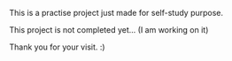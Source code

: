 This is a practise project just made for self-study purpose.

This project is not completed yet... (I am working on it)

Thank you for your visit. :)
